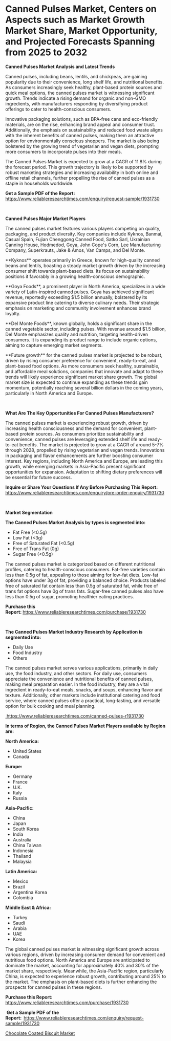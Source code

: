 <p><h1>Canned Pulses Market, Centers on Aspects such as Market Growth Market Share, Market Opportunity, and Projected Forecasts Spanning from 2025 to 2032</h1></p><p><strong>Canned Pulses Market Analysis and Latest Trends</strong></p>
<p><p>Canned pulses, including beans, lentils, and chickpeas, are gaining popularity due to their convenience, long shelf life, and nutritional benefits. As consumers increasingly seek healthy, plant-based protein sources and quick meal options, the canned pulses market is witnessing significant growth. Trends indicate a rising demand for organic and non-GMO ingredients, with manufacturers responding by diversifying product offerings to cater to health-conscious consumers.</p><p>Innovative packaging solutions, such as BPA-free cans and eco-friendly materials, are on the rise, enhancing brand appeal and consumer trust. Additionally, the emphasis on sustainability and reduced food waste aligns with the inherent benefits of canned pulses, making them an attractive option for environmentally conscious shoppers. The market is also being bolstered by the growing trend of vegetarian and vegan diets, prompting more consumers to incorporate pulses into their meals.</p><p>The Canned Pulses Market is expected to grow at a CAGR of 11.8% during the forecast period. This growth trajectory is likely to be supported by robust marketing strategies and increasing availability in both online and offline retail channels, further propelling the rise of canned pulses as a staple in households worldwide.</p></p>
<p><strong>Get a Sample PDF of the Report:&nbsp;</strong> <a href="https://www.reliableresearchtimes.com/enquiry/request-sample/1931730?utm_campaign=2450&utm_medium=2&utm_source=Github&utm_content=ia&utm_term=14022025&utm_id=canned-pulses">https://www.reliableresearchtimes.com/enquiry/request-sample/1931730</a></p>
<p>&nbsp;</p>
<p><strong>Canned Pulses Major Market Players</strong></p>
<p><p>The canned pulses market features various players competing on quality, packaging, and product diversity. Key companies include Kyknos, Banmai, Casual Spain, Fujian Chenggong Canned Food, Satko Sarl, Ukrainian Canning House, Hodmedod, Goya, John Cope's Corn, Lee Manufacturing Company, Superkrauts, Jake & Amos, Van Camps, and Del Monte.</p><p>**Kyknos** operates primarily in Greece, known for high-quality canned beans and lentils, boasting a steady market growth driven by the increasing consumer shift towards plant-based diets. Its focus on sustainability positions it favorably in a growing health-conscious demographic. </p><p>**Goya Foods**, a prominent player in North America, specializes in a wide variety of Latin-inspired canned pulses. Goya has achieved significant revenue, reportedly exceeding $1.5 billion annually, bolstered by its expansive product line catering to diverse culinary needs. Their strategic emphasis on marketing and community involvement enhances brand loyalty.</p><p>**Del Monte Foods**, known globally, holds a significant share in the canned vegetable sector, including pulses. With revenue around $1.5 billion, Del Monte emphasizes quality and nutrition, targeting health-driven consumers. It is expanding its product range to include organic options, aiming to capture emerging market segments.</p><p>**Future growth** for the canned pulses market is projected to be robust, driven by rising consumer preference for convenient, ready-to-eat, and plant-based food options. As more consumers seek healthy, sustainable, and affordable meal solutions, companies that innovate and adapt to these trends will likely experience significant market share growth. The global market size is expected to continue expanding as these trends gain momentum, potentially reaching several billion dollars in the coming years, particularly in North America and Europe.</p></p>
<p>&nbsp;</p>
<p><strong>What Are The Key Opportunities For Canned Pulses Manufacturers?</strong></p>
<p><p>The canned pulses market is experiencing robust growth, driven by increasing health consciousness and the demand for convenient, plant-based protein sources. As consumers prioritize sustainability and convenience, canned pulses are leveraging extended shelf life and ready-to-eat benefits. The market is projected to grow at a CAGR of around 5-7% through 2028, propelled by rising vegetarian and vegan trends. Innovations in packaging and flavor enhancements are further boosting consumer interest. Key regions, including North America and Europe, are leading this growth, while emerging markets in Asia-Pacific present significant opportunities for expansion. Adaptation to shifting dietary preferences will be essential for future success.</p></p>
<p><strong>Inquire or Share Your Questions If Any Before Purchasing This Report:</strong> <a href="https://www.reliableresearchtimes.com/enquiry/pre-order-enquiry/1931730?utm_campaign=2450&utm_medium=2&utm_source=Github&utm_content=ia&utm_term=14022025&utm_id=canned-pulses">https://www.reliableresearchtimes.com/enquiry/pre-order-enquiry/1931730</a></p>
<p>&nbsp;</p>
<p><strong>Market Segmentation</strong></p>
<p><strong>The Canned Pulses Market Analysis by types is segmented into:</strong></p>
<p><ul><li>Fat Free (<0.5g)</li><li>Low Fat (<3g)</li><li>Free of Saturated Fat (<0.5g)</li><li>Free of Trans Fat (0g)</li><li>Sugar Free (<0.5g)</li></ul></p>
<p><p>The canned pulses market is categorized based on different nutritional profiles, catering to health-conscious consumers. Fat-free varieties contain less than 0.5g of fat, appealing to those aiming for low-fat diets. Low-fat options have under 3g of fat, providing a balanced choice. Products labeled free of saturated fat contain less than 0.5g of saturated fat, while free of trans fat options have 0g of trans fats. Sugar-free canned pulses also have less than 0.5g of sugar, promoting healthier eating practices.</p></p>
<p><strong>Purchase this Report:&nbsp;</strong><a href="https://www.reliableresearchtimes.com/purchase/1931730?utm_campaign=2450&utm_medium=2&utm_source=Github&utm_content=ia&utm_term=14022025&utm_id=canned-pulses">https://www.reliableresearchtimes.com/purchase/1931730</a></p>
<p>&nbsp;</p>
<p><strong>The Canned Pulses Market Industry Research by Application is segmented into:</strong></p>
<p><ul><li>Daily Use</li><li>Food Industry</li><li>Others</li></ul></p>
<p><p>The canned pulses market serves various applications, primarily in daily use, the food industry, and other sectors. For daily use, consumers appreciate the convenience and nutritional benefits of canned pulses, making meal preparation easier. In the food industry, they are a vital ingredient in ready-to-eat meals, snacks, and soups, enhancing flavor and texture. Additionally, other markets include institutional catering and food service, where canned pulses offer a practical, long-lasting, and versatile option for bulk cooking and meal planning.</p></p>
<p><a href="https://www.reliableresearchtimes.com/canned-pulses-r1931730?utm_campaign=2450&utm_medium=2&utm_source=Github&utm_content=ia&utm_term=14022025&utm_id=canned-pulses">&nbsp;https://www.reliableresearchtimes.com/canned-pulses-r1931730</a></p>
<p><strong>In terms of Region, the Canned Pulses Market Players available by Region are:</strong></p>
<p>
    <p> <strong> North America: </strong>
        <ul>
            <li>United States</li>
            <li>Canada</li>
        </ul>
        </p> 
    <p> <strong> Europe: </strong>
        <ul>
            <li>Germany</li>
            <li>France</li>
            <li>U.K.</li>
            <li>Italy</li>
            <li>Russia</li>
        </ul>
        </p> 
    <p> <strong> Asia-Pacific: </strong>
        <ul>
            <li>China</li>
            <li>Japan</li>
            <li>South Korea</li>
            <li>India</li>
            <li>Australia</li>
            <li>China Taiwan</li>
            <li>Indonesia</li>
            <li>Thailand</li>
            <li>Malaysia</li>
        </ul>
        </p> 
    <p> <strong> Latin America: </strong>
        <ul>
            <li>Mexico</li>
            <li>Brazil</li>
            <li>Argentina Korea</li>
            <li>Colombia</li>
        </ul>
        </p> 
    <p> <strong> Middle East & Africa: </strong>
        <ul>
            <li>Turkey</li>
            <li>Saudi</li>
            <li>Arabia</li>
            <li>UAE</li>
            <li>Korea</li>
        </ul>
    </p>
    </p>
<p><p>The global canned pulses market is witnessing significant growth across various regions, driven by increasing consumer demand for convenient and nutritious food options. North America and Europe are anticipated to dominate the market, accounting for approximately 40% and 30% of the market share, respectively. Meanwhile, the Asia-Pacific region, particularly China, is expected to experience robust growth, contributing around 25% to the market. The emphasis on plant-based diets is further enhancing the prospects for canned pulses in these regions.</p></p>
<p><strong>Purchase this Report: </strong><a href="https://www.reliableresearchtimes.com/purchase/1931730?utm_campaign=2450&utm_medium=2&utm_source=Github&utm_content=ia&utm_term=14022025&utm_id=canned-pulses">https://www.reliableresearchtimes.com/purchase/1931730</a></p>
<p>&nbsp;<strong>Get a Sample PDF of the Report:&nbsp;&nbsp;</strong><a href="https://www.reliableresearchtimes.com/enquiry/request-sample/1931730?utm_campaign=2450&utm_medium=2&utm_source=Github&utm_content=ia&utm_term=14022025&utm_id=canned-pulses">https://www.reliableresearchtimes.com/enquiry/request-sample/1931730</a></p>
<p><strong></strong></p>
<p><p><a href="https://github.com/yazminwollma30/Market-Research-Report-List-1/blob/main/chocolate-coated-biscuit-market.md?utm_campaign=2450&utm_medium=2&utm_source=Github&utm_content=ia&utm_term=14022025&utm_id=canned-pulses">Chocolate Coated Biscuit Market</a></p></p>